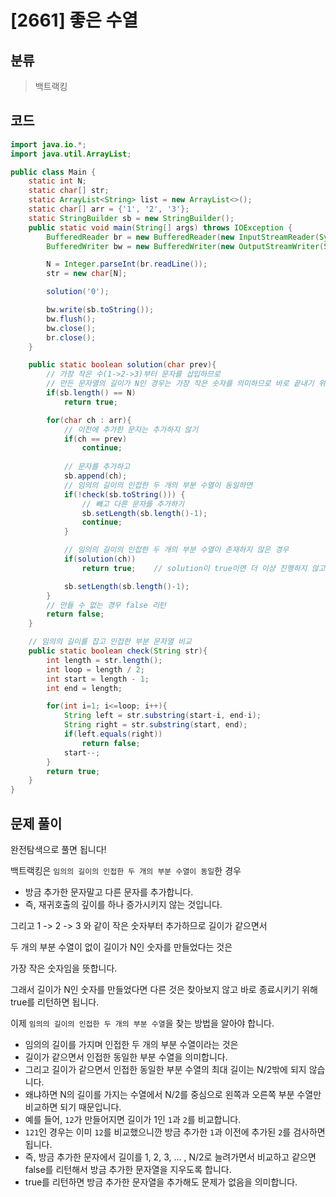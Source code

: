# [2661] 좋은 수열

## 분류
> 백트랙킹

## 코드
```java
import java.io.*;
import java.util.ArrayList;

public class Main {
    static int N;
    static char[] str;
    static ArrayList<String> list = new ArrayList<>();
    static char[] arr = {'1', '2', '3'};
    static StringBuilder sb = new StringBuilder();
    public static void main(String[] args) throws IOException {
        BufferedReader br = new BufferedReader(new InputStreamReader(System.in));
        BufferedWriter bw = new BufferedWriter(new OutputStreamWriter(System.out));

        N = Integer.parseInt(br.readLine());
        str = new char[N];

        solution('0');

        bw.write(sb.toString());
        bw.flush();
        bw.close();
        br.close();
    }

    public static boolean solution(char prev){
        // 가장 작은 수(1->2->3)부터 문자를 삽입하므로
        // 만든 문자열의 길이가 N인 경우는 가장 작은 숫자를 의미하므로 바로 끝내기 위해서 true 리턴
        if(sb.length() == N)
            return true;

        for(char ch : arr){
            // 이전에 추가한 문자는 추가하지 않기
            if(ch == prev)
                continue;
            
            // 문자를 추가하고
            sb.append(ch);
            // 임의의 길이의 인접한 두 개의 부분 수열이 동일하면 
            if(!check(sb.toString())) {
                // 빼고 다른 문자를 추가하기
                sb.setLength(sb.length()-1);
                continue;
            }

            // 임의의 길이의 인접한 두 개의 부분 수열이 존재하지 않은 경우
            if(solution(ch))
                return true;    // solution이 true이면 더 이상 진행하지 않고 끝내기

            sb.setLength(sb.length()-1);
        }
        // 만들 수 없는 경우 false 리턴
        return false;
    }

    // 임의의 길이를 잡고 인접한 부분 문자열 비교
    public static boolean check(String str){
        int length = str.length();
        int loop = length / 2;
        int start = length - 1;
        int end = length;

        for(int i=1; i<=loop; i++){
            String left = str.substring(start-i, end-i);
            String right = str.substring(start, end);
            if(left.equals(right))
                return false;
            start--;
        }
        return true;
    }
}
```

## 문제 풀이
완전탐색으로 풀면 됩니다!

백트랙킹은 `임의의 길이의 인접한 두 개의 부분 수열이 동일`한 경우
   - 방금 추가한 문자말고 다른 문자를 추가합니다.
   - 즉, 재귀호출의 깊이를 하나 증가시키지 않는 것입니다.

그리고 1 -> 2 -> 3 와 같이 작은 숫자부터 추가하므로 길이가 같으면서 

두 개의 부분 수열이 없이 길이가 N인 숫자를 만들었다는 것은

가장 작은 숫자임을 뜻합니다.

그래서 길이가 N인 숫자를 만들었다면 다른 것은 찾아보지 않고 바로 종료시키기 위해 true를 리턴하면 됩니다.

이제 `임의의 길이의 인접한 두 개의 부분 수열`을 찾는 방법을 알아야 합니다.
   - 임의의 길이를 가지며 인접한 두 개의 부분 수열이라는 것은 
   - 길이가 같으면서 인접한 동일한 부분 수열을 의미합니다.
   - 그리고 길이가 같으면서 인접한 동일한 부분 수열의 최대 길이는 N/2밖에 되지 않습니다.
   - 왜냐하면 N의 길이를 가지는 수열에서 N/2를 중심으로 왼쪽과 오른쪽 부분 수열만 비교하면 되기 때문입니다.
   - 예를 들어, `12`가 만들어지면 길이가 1인 `1`과 `2`를 비교합니다.
   - `121`인 경우는 이미 `12`를 비교했으니깐 방금 추가한 `1`과 이전에 추가된 `2`를 검사하면 됩니다.
   - 즉, 방금 추가한 문자에서 길이를 1, 2, 3, ... , N/2로 늘려가면서 비교하고 같으면 false를 리턴해서 방금 추가한 문자열을 지우도록 합니다.
   - true를 리턴하면 방금 추가한 문자열을 추가해도 문제가 없음을 의미합니다.